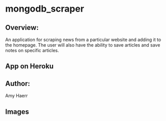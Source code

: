 # mongodb_scraper

## Overview:

An application for scraping news from a particular website and adding it to the homepage. The user will also have the ability to save articles and save notes on specific articles.

## App on Heroku

## Author:
 Amy Haerr


## Images